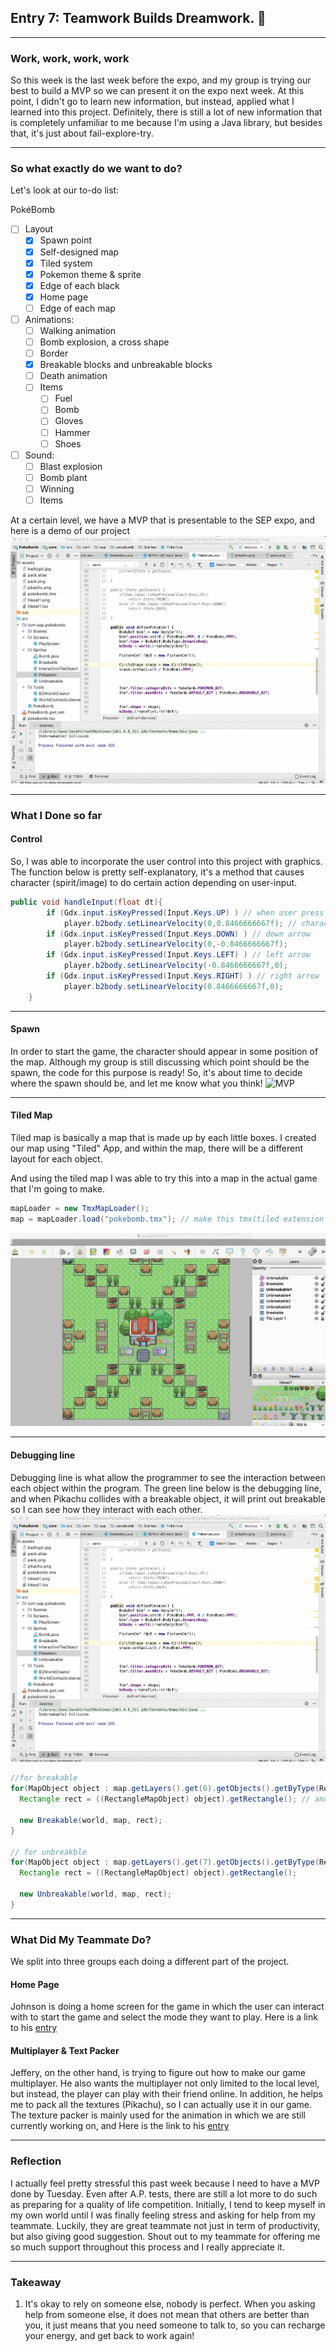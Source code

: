 
## Entry 7: Teamwork Builds Dreamwork. :100:
---

### Work, work, work, work

So this week is the last week before the expo, and my group is trying our best to build a MVP so we can present it on the expo next week. At this point, I didn't go to learn new information, but instead, applied what I learned into this project. Definitely, there is still a lot of new information that is completely unfamiliar to me because I'm using a Java library, but besides that, it's just about fail-explore-try.


---

### So what exactly do we want to do?

Let's look at our to-do list:

PokéBomb
- [ ] Layout
  + [X] Spawn point
  + [X] Self-designed map
  + [X] Tiled system
  + [X] Pokemon theme & sprite
  + [X] Edge of each black
  + [X] Home page
  + [ ] Edge of each map

- [ ] Animations:
  + [ ] Walking animation
  + [ ] Bomb explosion, a cross shape
  + [ ] Border
  + [X] Breakable blocks and unbreakable blocks
  + [ ] Death animation
  + [ ] Items
    + [ ] Fuel
    + [ ] Bomb
    + [ ] Gloves
    + [ ] Hammer
    + [ ] Shoes

- [ ] Sound:
  + [ ] Blast explosion
  + [ ] Bomb plant
  + [ ] Winning 
  + [ ] Items
  
At a certain level, we have a MVP that is presentable to the SEP expo, and here is a demo of our project
![MVP](../mvp/mvp.gif)

---

### What I Done so far

#### Control
So, I was able to incorporate the user control into this project with graphics. The function below is pretty self-explanatory, it's a method that causes character (spirit/image) to do certain action depending on user-input.


```java
public void handleInput(float dt){
        if (Gdx.input.isKeyPressed(Input.Keys.UP) ) // when user press on up arrow
            player.b2body.setLinearVelocity(0,0.8466666667f); // character will move at velocity of 1pixel per second
        if (Gdx.input.isKeyPressed(Input.Keys.DOWN) ) // down arrow
            player.b2body.setLinearVelocity(0,-0.8466666667f);
        if (Gdx.input.isKeyPressed(Input.Keys.LEFT) ) // left arrow
            player.b2body.setLinearVelocity(-0.8466666667f,0);
        if (Gdx.input.isKeyPressed(Input.Keys.RIGHT) ) // right arrow
            player.b2body.setLinearVelocity(0.8466666667f,0);
    }
```
---

#### Spawn
In order to start the game, the character should appear in some position of the map. Although my group is still discussing which point should be the spawn, the code for this purpose is ready! So, it's about time to decide where the spawn should be, and let me know what you think!
![MVP](../mvp/spawn.gif)

---

#### Tiled Map
Tiled map is basically a map that is made up by each little boxes. I created our map using "Tiled" App, and within the map, there will be a different layout for each object.

And using the tiled map I was able to try this into a map in the actual game that I'm going to make.

```java
mapLoader = new TmxMapLoader();
map = mapLoader.load("pokebomb.tmx"); // make this tmx(tiled extension file) as the map of the game
```

![map](../mvp/tiled.gif)

---

#### Debugging line
Debugging line is what allow the programmer to see the interaction between each object within the program. The green line below is the debugging line, and when Pikachu collides with a breakable object, it will print out breakable so I can see how they interact with each other.
![MVP](../mvp/mvp.gif)

```java
//for breakable
for(MapObject object : map.getLayers().get(6).getObjects().getByType(RectangleMapObject.class)) { // get the outline of layer 5 on Tiled map
  Rectangle rect = ((RectangleMapObject) object).getRectangle(); // and draw the outline

  new Breakable(world, map, rect);
}

// for unbreakble
for(MapObject object : map.getLayers().get(7).getObjects().getByType(RectangleMapObject.class)) {
  Rectangle rect = ((RectangleMapObject) object).getRectangle();

  new Unbreakable(world, map, rect);
}

```

---
### What Did My Teammate Do?

We split into three groups each doing a different part of the project.

#### Home Page
Johnson is doing a home screen for the game in which the user can interact with to start the game and select the mode they want to play. Here is a link to his [entry](https://github.com/johnsonw6558/independent_study-java/blob/master/entries/entry7.md)

#### Multiplayer & Text Packer
Jeffery, on the other hand, is trying to figure out how to make our game multiplayer. He also wants the multiplayer not only limited to the local level, but instead, the player can play with their friend online. In addition, he helps me to pack all the textures (Pikachu), so I can actually use it in our game. The texture packer is mainly used for the animation in which we are still currently working on, and Here is the link to his [entry](https://github.com/Jeffreyg2240/Independent-Study-Java/blob/master/entries/Entry_7.md)

---
### Reflection
I actually feel pretty stressful this past week because I need to have a MVP done by Tuesday. Even after A.P. tests, there are still a lot more to do such as preparing for a quality of life competition. Initially, I tend to keep myself in my own world until I was finally feeling stress and asking for help from my teammate. Luckily, they are great teammate not just in term of productivity, but also giving good suggestion. Shout out to my teammate for offering me so much support throughout this process and I really appreciate it.

---
### Takeaway
1. It's okay to rely on someone else, nobody is perfect. When you asking help from someone else, it does not mean that others are better than you, it just means that you need someone to talk to, so you can recharge your energy, and get back to work again!














